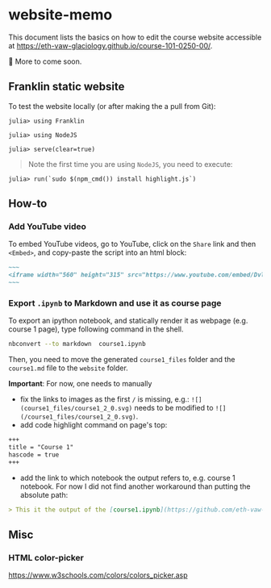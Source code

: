# website-memo
This document lists the basics on how to edit the course website accessible at https://eth-vaw-glaciology.github.io/course-101-0250-00/.

🚧 More to come soon.

## Franklin static website

To test the website locally (or after making the a pull from Git):
```julia-repl
julia> using Franklin

julia> using NodeJS

julia> serve(clear=true)
```
> Note the first time you are using `NodeJS`, you need to execute:
```julia-repl
julia> run(`sudo $(npm_cmd()) install highlight.js`)
```

## How-to

### Add YouTube video
To embed YouTube videos, go to YouTube, click on the `Share` link and then `<Embed>`, and copy-paste the script into an html block:
```md
~~~
<iframe width="560" height="315" src="https://www.youtube.com/embed/DvlM0w6lYEY" title="YouTube video player" frameborder="0" allow="accelerometer; autoplay; clipboard-write; encrypted-media; gyroscope; picture-in-picture" allowfullscreen></iframe>
~~~
```

### Export `.ipynb` to Markdown and use it as course page
To export an ipython notebook, and statically render it as webpage (e.g. course 1 page), type following command in the shell.
```sh
nbconvert --to markdown  course1.ipynb
```
Then, you need to move the generated `course1_files` folder and the `course1.md` file to the `website` folder.

**Important**: For now, one needs to manually
- fix the links to images as the first `/` is missing, e.g.:
`![](course1_files/course1_2_0.svg)` needs to be modified to `![](/course1_files/course1_2_0.svg)`.
- add code highlight command on page's top:
```md
+++
title = "Course 1"
hascode = true
+++
```
- add the link to which notebook the output refers to, e.g. course 1 notebook. For now I did not find another workaround than putting the absolute path:
```md
> This it the output of the [course1.ipynb](https://github.com/eth-vaw-glaciology/course-101-0250-00/blob/main/course1/course1.ipynb)
```

## Misc

### HTML color-picker

https://www.w3schools.com/colors/colors_picker.asp
